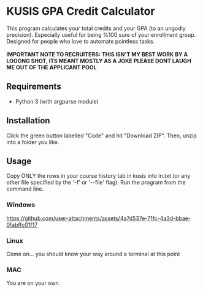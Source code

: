 # KUSIS GPA Credit Calculator

This program calculates your total credits and your GPA \(to an ungodly precision\).
Especially useful for being %100 sure of your enrollment group.
Designed for people who love to automate pointless tasks.\
\
**IMPORTANT NOTE TO RECRUITERS: THIS ISN'T MY BEST WORK BY A LOOONG SHOT, ITS MEANT MOSTLY AS A JOKE PLEASE DONT LAUGH ME OUT OF THE APPLICANT POOL**

## Requirements

- Python 3 \(with argparse module\)

## Installation
Click the green button labelled "Code" and hit "Download ZIP".
Then, unzip into a folder you like.

## Usage
Copy ONLY the rows in your course history tab in kusis into in.txt (or any other file
specified by the '-f' or '--file' flag\).
Run the program from the command line.

### Windows

https://github.com/user-attachments/assets/4a7d537e-71fc-4a3d-bbae-0fabffc01f17

### Linux
Come on... you should know your way around a terminal at this point

### MAC
You are on your own.
